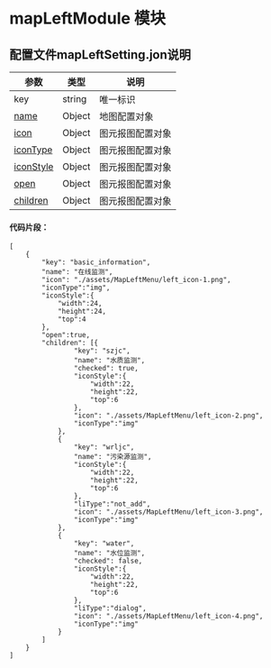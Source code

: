 mapLeftModule 模块 
===

配置文件mapLeftSetting.jon说明
---

| 参数 | 类型 | 说明 |
|---|---|---|
|key|string|唯一标识|
|[name](#mapSetting)|Object|地图配置对象|
|[icon](#pointInfoSetting)|Object|图元报图配置对象|
|[iconType](#pointInfoSetting)|Object|图元报图配置对象|
|[iconStyle](#pointInfoSetting)|Object|图元报图配置对象|
|[open](#pointInfoSetting)|Object|图元报图配置对象|
|[children](#pointInfoSetting)|Object|图元报图配置对象|

#### 代码片段：
```
[
    {
        "key": "basic_information",
        "name": "在线监测",
        "icon": "./assets/MapLeftMenu/left_icon-1.png",
        "iconType":"img",
        "iconStyle":{
            "width":24,
            "height":24,
            "top":4
        },
        "open":true,
        "children": [{
                "key": "szjc",
                "name": "水质监测",
                "checked": true,
                "iconStyle":{
                    "width":22,
                    "height":22,
                    "top":6
                },
                "icon": "./assets/MapLeftMenu/left_icon-2.png",
                "iconType":"img"
            },
            {
                "key": "wrljc",
                "name": "污染源监测",
                "iconStyle":{
                    "width":22,
                    "height":22,
                    "top":6
                },
                "liType":"not_add",
                "icon": "./assets/MapLeftMenu/left_icon-3.png",
                "iconType":"img"
            },
            {
                "key": "water",
                "name": "水位监测",
                "checked": false,
                "iconStyle":{
                    "width":22,
                    "height":22,
                    "top":6
                },
                "liType":"dialog",
                "icon": "./assets/MapLeftMenu/left_icon-4.png",
                "iconType":"img"
            }
        ]
    }  
]
```